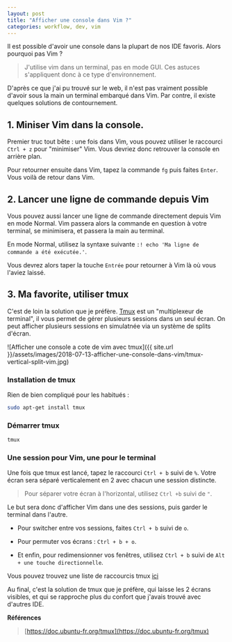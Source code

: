 ```yaml
---
layout: post
title: "Afficher une console dans Vim ?"
categories: workflow, dev, vim 
---
```


Il est possible d'avoir une console dans la plupart de nos IDE favoris. Alors pourquoi
pas Vim ?


> J'utilise vim dans un terminal, pas en mode GUI. Ces astuces s'appliquent donc à ce
type d'environnement.


D'après ce que j'ai pu trouvé sur le web, il n'est pas vraiment possible d'avoir sous la main
un terminal embarqué dans Vim. Par contre, il existe quelques solutions de contournement. 


## 1. Miniser Vim dans la console. 

Premier truc tout bête : une fois dans Vim, vous pouvez utiliser le raccourci `Ctrl + z` pour
"minimiser" Vim. Vous devriez donc retrouver la console en arrière plan. 

Pour retourner ensuite dans Vim, tapez la commande `fg` puis faites `Enter`. Vous voilà de retour dans
Vim. 

## 2. Lancer une ligne de commande depuis Vim

Vous pouvez aussi lancer une ligne de commande directement depuis Vim en mode Normal.
Vim passera alors la commande en question à votre terminal, se minimisera, et passera la 
main au terminal. 

En mode Normal, utilisez la syntaxe suivante `:! echo 'Ma ligne de commande a été exécutée.'`.

Vous devrez alors taper la touche `Entrée` pour retourner à Vim là où vous l'aviez laissé. 


## 3. Ma favorite, utiliser tmux

C'est de loin la solution que je préfère. [Tmux](https://doc.ubuntu-fr.org/tmux) est un "multiplexeur de terminal", il vous permet de 
gérer plusieurs sessions dans un seul écran. On peut afficher plusieurs sessions en simulatnée via
un système de splits d'écran. 

![Afficher une console a cote de vim avec tmux]({{ site.url }}/assets/images/2018-07-13-afficher-une-console-dans-vim/tmux-vertical-split-vim.jpg)


### Installation de tmux

Rien de bien compliqué pour les habitués :


```bash
sudo apt-get install tmux
```

### Démarrer tmux


```bash
tmux
``` 

### Une session pour Vim, une pour le terminal

Une fois que tmux est lancé, tapez le raccourci `Ctrl + b` suivi de `%`. Votre écran sera séparé verticalement 
en 2 avec chacun une session distincte.

> Pour séparer votre écran à l'horizontal, utilisez `Ctrl +b` suivi de `"`.

Le but sera donc d'afficher Vim dans une des sessions, puis garder le terminal dans l'autre. 

* Pour switcher entre vos sessions, faites `Ctrl + b` suivi de `o`. 

* Pour permuter vos écrans : `Ctrl + b + o`.

* Et enfin, pour redimensionner vos fenêtres, utilisez `Ctrl + b` suivi de `Alt + une touche directionnelle`.

Vous pouvez trouvez une liste de raccourcis tmux [ici](https://doc.ubuntu-fr.org/tmux#les_principaux_raccourcis)


Au final, c'est la solution de tmux que je préfère, qui laisse les 2 écrans visibles, et qui se rapproche plus du confort que j'avais trouvé
avec d'autres IDE.


__Références__

> [https://doc.ubuntu-fr.org/tmux](https://doc.ubuntu-fr.org/tmux)
